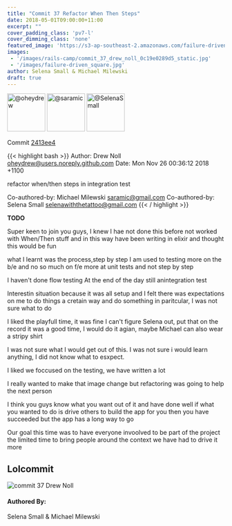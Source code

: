 ```yaml
---
title: "Commit 37 Refactor When Then Steps"
date: 2018-05-01T09:00:00+11:00
excerpt: ""
cover_padding_class: 'pv7-l'
cover_dimming_class: 'none'
featured_image: 'https://s3-ap-southeast-2.amazonaws.com/failure-driven-blog/railscamp-24-woodfield-hobart/commit_37_drew_noll_0c19e0289d5.gif'
images:
 - '/images/rails-camp/commit_37_drew_noll_0c19e0289d5_static.jpg'
 - '/images/failure-driven_square.jpg'
author: Selena Small & Michael Milewski 
draft: true
---
```


<img alt="@oheydrew" src="//github.com/oheydrew.png" style="display: inline; width: 88px;" height="88" />
<img alt="@saramic" src="//github.com/saramic.png" style="display: inline; width: 88px;" height="88" />
<img alt="@SelenaSmall" src="//github.com/SelenaSmall.png" style="display: inline; width: 88px;" height="88" />

Commit [2413ee4](https://github.com/failure-driven/railscamp-search-term/commit/2413ee4de38e3fb117a957360b9a75ed72c6f605)

{{< highlight bash >}}
Author: Drew Noll <oheydrew@users.noreply.github.com>
Date:   Mon Nov 26 00:36:12 2018 +1100

refactor when/then steps in integration test

Co-authored-by: Michael Milewski <saramic@gmail.com>
Co-authored-by: Selena Small <selenawiththetattoo@gmail.com>
{{< / highlight >}}

**TODO**

Super keen to join you guys,
I knew I hae not done this before
not worked with When/Then stuff and in this way
have been writing in elixir
and thought this would be fun

what I learnt was the process,step by step
I am used to testing more on the b/e and no so much on f/e
more at unit tests and not step by step

I haven't done flow testing
At the end of the day still anintegration test

Interestin situation because it was all setup and I felt there was
expectations on me to do things a cretain way and do something in paritcular,
I was not sure what to do

I liked the playfull time, it was fine
I can't figure Selena out, put that on the record
it was a good time, I would do it agian, maybe Michael can also wear a stripy
shirt

I was not sure what I would get out of this. I was not sure i would learn
anything, I did not know what to esxpect.

I liked we foccused on the testing, we have written a lot

I really wanted to make that image change but refactoring was going to help
the next person

I think you guys know what you want out of it and have done well
if what you wanted to do is drive others to build the app for you then you
have succeeded but the app has a long way to go

Our goal this time was to have everyone invoolved to be part of the project
the limited time to bring people around the context we have had to drive it
more

## Lolcommit

![commit 37 Drew Noll](https://s3-ap-southeast-2.amazonaws.com/failure-driven-blog/railscamp-24-woodfield-hobart/commit_37_drew_noll_0c19e0289d5.gif)

#### Authored By:

Selena Small & Michael Milewski
